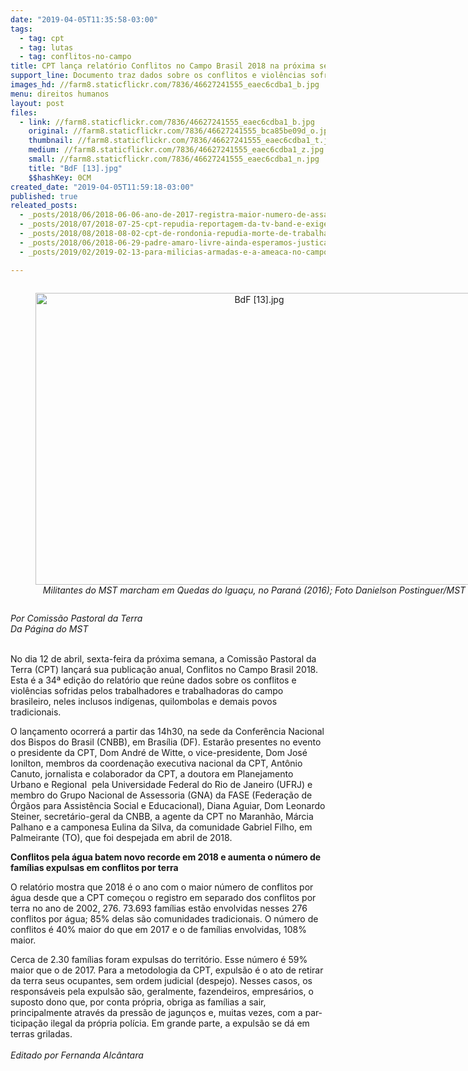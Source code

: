 ```yaml
---
date: "2019-04-05T11:35:58-03:00"
tags:
  - tag: cpt
  - tag: lutas
  - tag: conflitos-no-campo
title: CPT lança relatório Conflitos no Campo Brasil 2018 na próxima semana
support_line: Documento traz dados sobre os conflitos e violências sofridas pelos trabalhadores e trabalhadoras do campo brasileiro
images_hd: //farm8.staticflickr.com/7836/46627241555_eaec6cdba1_b.jpg
menu: direitos humanos
layout: post
files:
  - link: //farm8.staticflickr.com/7836/46627241555_eaec6cdba1_b.jpg
    original: //farm8.staticflickr.com/7836/46627241555_bca85be09d_o.jpg
    thumbnail: //farm8.staticflickr.com/7836/46627241555_eaec6cdba1_t.jpg
    medium: //farm8.staticflickr.com/7836/46627241555_eaec6cdba1_z.jpg
    small: //farm8.staticflickr.com/7836/46627241555_eaec6cdba1_n.jpg
    title: "BdF [13].jpg"
    $$hashKey: 0CM
created_date: "2019-04-05T11:59:18-03:00"
published: true
releated_posts:
  - _posts/2018/06/2018-06-06-ano-de-2017-registra-maior-numero-de-assassinatos-no-campo-dos-ultimos-14-anos.md
  - _posts/2018/07/2018-07-25-cpt-repudia-reportagem-da-tv-band-e-exige-direito-de-resposta.md
  - _posts/2018/08/2018-08-02-cpt-de-rondonia-repudia-morte-de-trabalhadores-rurais-e-policial.md
  - _posts/2018/06/2018-06-29-padre-amaro-livre-ainda-esperamos-justica-e-paz.md
  - _posts/2019/02/2019-02-13-para-milicias-armadas-e-a-ameaca-no-campo.md

---
```

<div style="text-align:center">
<figure class="image" style="display:inline-block"><img alt="BdF [13].jpg" height="467" src="//farm8.staticflickr.com/7836/46627241555_eaec6cdba1_b.jpg" width="700" />
<figcaption><em>Militantes do MST marcham em Quedas do Igua&ccedil;u, no Paran&aacute; (2016); Foto Danielson Postinguer/MST</em></figcaption>
</figure>
</div>

<p><em>Por Comiss&atilde;o Pastoral da Terra<br />
Da P&aacute;gina do MST</em></p>

<p><br />
No dia 12 de abril, sexta-feira da pr&oacute;xima semana, a Comiss&atilde;o Pastoral da Terra (CPT) lan&ccedil;ar&aacute; sua publica&ccedil;&atilde;o anual, Conflitos no Campo Brasil 2018. Esta &eacute; a 34&ordf; edi&ccedil;&atilde;o do relat&oacute;rio que re&uacute;ne dados sobre os conflitos e viol&ecirc;ncias sofridas pelos trabalhadores e trabalhadoras do campo brasileiro, neles inclusos ind&iacute;genas, quilombolas e demais povos tradicionais.</p>

<p>O lan&ccedil;amento ocorrer&aacute; a partir das 14h30, na sede da Confer&ecirc;ncia Nacional dos Bispos do Brasil (CNBB), em Bras&iacute;lia (DF). Estar&atilde;o presentes no evento o presidente da CPT, Dom Andr&eacute; de Witte, o vice-presidente, Dom Jos&eacute; Ionilton, membros da coordena&ccedil;&atilde;o executiva nacional da CPT, Ant&ocirc;nio Canuto, jornalista e colaborador da CPT, a doutora em Planejamento Urbano e Regional&nbsp; pela Universidade Federal do Rio de Janeiro (UFRJ) e membro do Grupo Nacional de Assessoria (GNA) da FASE (Federa&ccedil;&atilde;o de &Oacute;rg&atilde;os para Assist&ecirc;ncia Social e Educacional), Diana Aguiar, Dom Leonardo Steiner, secret&aacute;rio-geral da CNBB, a agente da CPT no Maranh&atilde;o, M&aacute;rcia Palhano e a camponesa Eulina da Silva, da comunidade Gabriel Filho, em Palmeirante (TO), que foi despejada em abril de 2018.</p>

<p><strong>Conflitos pela &aacute;gua batem novo recorde em 2018 e aumenta o n&uacute;mero de fam&iacute;lias expulsas em conflitos por terra</strong></p>

<p>O relat&oacute;rio mostra que 2018 &eacute; o ano com o maior n&uacute;mero de conflitos por &aacute;gua desde que a CPT come&ccedil;ou o registro em separado dos conflitos por terra no ano de 2002, 276. 73.693 fam&iacute;lias est&atilde;o envolvidas nesses 276 conflitos por &aacute;gua; 85% delas s&atilde;o comunidades tradicionais. O n&uacute;mero de conflitos &eacute; 40% maior do que em 2017 e o de fam&iacute;lias envolvidas, 108% maior.</p>

<p>Cerca de 2.30 fam&iacute;lias foram expulsas do territ&oacute;rio. Esse n&uacute;mero &eacute; 59% maior que o de 2017. Para a metodologia da CPT, expuls&atilde;o &eacute; o ato de retirar da terra seus ocupantes, sem ordem judicial (despejo). Nesses casos, os respons&aacute;veis pela expuls&atilde;o s&atilde;o, geralmente, fazendeiros, empres&aacute;rios, o su&shy;posto dono que, por conta pr&oacute;pria, obriga as fam&iacute;lias a sair, principalmente atrav&eacute;s da press&atilde;o de jagun&ccedil;os e, muitas vezes, com a par&shy;ticipa&ccedil;&atilde;o ilegal da pr&oacute;pria pol&iacute;cia. Em grande parte, a expuls&atilde;o se d&aacute; em terras griladas.<br />
<br />
<em>Editado por Fernanda Alc&acirc;ntara</em></p>
